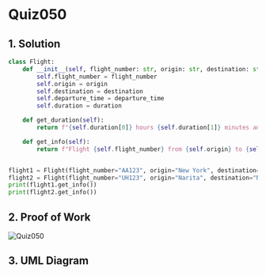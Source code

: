 # Quiz050

## 1. Solution
```.py
class Flight:
    def __init__(self, flight_number: str, origin: str, destination: str, departure_time: str, duration: list[int]):
        self.flight_number = flight_number
        self.origin = origin
        self.destination = destination
        self.departure_time = departure_time
        self.duration = duration

    def get_duration(self):
        return f"{self.duration[0]} hours {self.duration[1]} minutes and {self.duration[2]} seconds"

    def get_info(self):
        return f"Flight {self.flight_number} from {self.origin} to {self.destination} departs at {self.departure_time} and lasts {self.get_duration()}"


flight1 = Flight(flight_number="AA123", origin="New York", destination="Los Angeles", departure_time="10:00 AM", duration=[5, 30, 3])
flight2 = Flight(flight_number="UH123", origin="Narita", destination="Naha", departure_time="3:15 PM", duration=[2, 45, 30])
print(flight1.get_info())
print(flight2.get_info())

```
## 2. Proof of Work
![Quiz050](https://github.com/AntGra25/unit3-CS24/assets/142757981/15d929d9-657c-4724-87c5-d856c2fcd780)

## 3. UML Diagram
